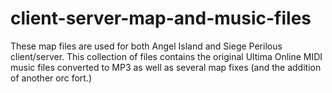 # client-server-map-and-music-files
These map files are used for both Angel Island and Siege Perilous client/server. This collection of files contains the original Ultima Online MIDI music files converted to MP3 as well as several map fixes (and the addition of another orc fort.)

